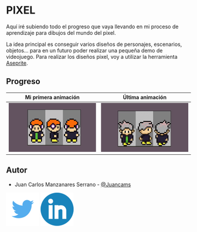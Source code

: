 # PIXEL

Aquí iré subiendo todo el progreso que vaya llevando en mi proceso de aprendizaje para dibujos del mundo del pixel.

La idea principal es conseguir varios diseños de personajes, escenarios, objetos... para en un futuro poder realizar una pequeña demo de videojuego. Para realizar los diseños pixel, voy a utilizar la herramienta [Aseprite](https://www.aseprite.org).

## Progreso

Mi primera animación           |  Última animación
:-------------------------:|:-------------------------:
![](https://github.com/Juancams/RandomThings/blob/main/pixel/gifs/FirstAnimation.gif)  |  ![](https://github.com/Juancams/RandomThings/blob/main/pixel/gifs/SecondAnimation.gif)

## Autor

* Juan Carlos Manzanares Serrano - [@Juancams](https://github.com/Juancams)

[![Watch the video](https://github.com/Juancams/RandomThings/blob/main/media/rrss/twitter.png)](https://twitter.com/Juancams98)
[![Watch the video](https://github.com/Juancams/RandomThings/blob/main/media/rrss/linkdn.png)](https://www.linkedin.com/in/juancams/)

